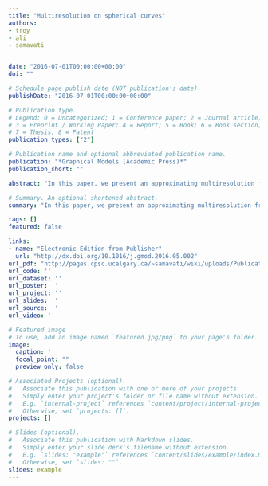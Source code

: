 ```yaml
---
title: "Multiresolution on spherical curves"
authors:
- troy
- ali
- samavati


date: "2016-07-01T00:00:00+00:00"
doi: ""

# Schedule page publish date (NOT publication's date).
publishDate: "2016-07-01T00:00:00+00:00"

# Publication type.
# Legend: 0 = Uncategorized; 1 = Conference paper; 2 = Journal article;
# 3 = Preprint / Working Paper; 4 = Report; 5 = Book; 6 = Book section;
# 7 = Thesis; 8 = Patent
publication_types: ["2"]

# Publication name and optional abbreviated publication name.
publication: "*Graphical Models (Academic Press)*"
publication_short: ""

abstract: "In this paper, we present an approximating multiresolution framework of arbitrary degree for curves on the surface of a sphere. Multiresolution by subdivision and reverse subdivision allows one to decrease and restore the resolution of a curve, and is typically defined by affine combinations of points in Euclidean space. While translating such combinations to spherical space is possible, ensuring perfect reconstruction of the curve remains challenging. Hence, current spherical multiresolution schemes tend to be interpolating or midpoint-interpolating, as achieving perfect reconstruction in these cases is more straightforward. We use a simple geometric construction for a non-interpolating and non-midpoint-interpolating multiresolution scheme on the sphere, which is made up of easily generalized components and based on a modified Lane–Riesenfeld algorithm."

# Summary. An optional shortened abstract.
summary: "In this paper, we present an approximating multiresolution framework of arbitrary degree for curves on the surface of a sphere. Multiresolution by subdivision and reverse subdivision allows one to decrease and restore the resolution of a curve, and is typically defined by affine combinations of points in Euclidean space. While translating such combinations to spherical space is possible, ensuring perfect reconstruction of the curve remains challenging. Hence, current spherical multiresolution sc..."

tags: []
featured: false

links:
- name: "Electronic Edition from Publisher"
  url: "http://dx.doi.org/10.1016/j.gmod.2016.05.002"
url_pdf: "http://pages.cpsc.ucalgary.ca/~samavati/wiki/uploads/Publications/pdfs/msc-gm2016-alderson.pdf"
url_code: ''
url_dataset: ''
url_poster: ''
url_project: ''
url_slides: ''
url_source: ''
url_video: ''

# Featured image
# To use, add an image named `featured.jpg/png` to your page's folder. 
image:
  caption: ''
  focal_point: ""
  preview_only: false

# Associated Projects (optional).
#   Associate this publication with one or more of your projects.
#   Simply enter your project's folder or file name without extension.
#   E.g. `internal-project` references `content/project/internal-project/index.md`.
#   Otherwise, set `projects: []`.
projects: []

# Slides (optional).
#   Associate this publication with Markdown slides.
#   Simply enter your slide deck's filename without extension.
#   E.g. `slides: "example"` references `content/slides/example/index.md`.
#   Otherwise, set `slides: ""`.
slides: example
---
```

